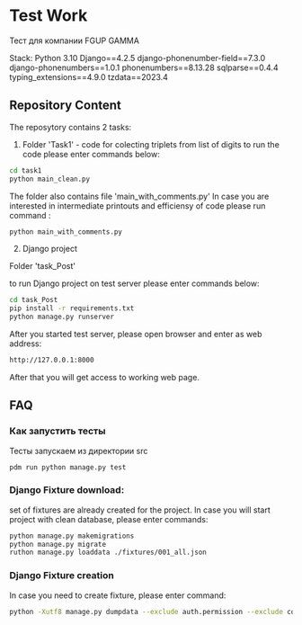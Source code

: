 # Test Work
Тест для компании FGUP GAMMA

Stack:
Python 3.10
Django==4.2.5
django-phonenumber-field==7.3.0
django-phonenumbers==1.0.1
phonenumbers==8.13.28
sqlparse==0.4.4
typing_extensions==4.9.0
tzdata==2023.4

## Repository Content
The reposytory contains 2 tasks:
1. Folder 'Task1' - code for colecting triplets from list of digits
    to run the code please enter commands below:  
```bash
cd task1
python main_clean.py
```
The folder also contains file 'main_with_comments.py'
In case you are interested in intermediate printouts and efficiensy of code 
please run command :  
```bash
python main_with_comments.py
```

2. Django project

Folder 'task_Post'

to run Django project on test server please enter commands below:
```bash
cd task_Post
pip install -r requirements.txt
python manage.py runserver
```
After you started test server, please open browser and enter as web address: 
```bash
http://127.0.0.1:8000
```
After that you will get access to working web page.


## FAQ

### Как запустить тесты
Тесты запускаем из директории src
```bash
pdm run python manage.py test
```
   
### Django Fixture download:
set of fixtures are already created for the project.
In case you will start project with clean database, please enter commands:
```bash
python manage.py makemigrations
python manage.py migrate
ruthon manage.py loaddata ./fixtures/001_all.json
```

### Django Fixture creation
In case you need to create fixture, please enter command:
```bash
python -Xutf8 manage.py dumpdata --exclude auth.permission --exclude contenttypes --exclude auth.group  --exclude admin.logentry --exclude sessions --indent 2 -o ./fixtures/009_all.json
```